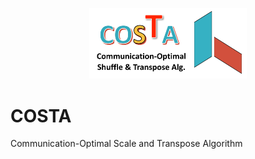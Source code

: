 <p align="center"><img src="./docs/costa-logo.svg" width="50%"></p>

# COSTA
Communication-Optimal Scale and Transpose Algorithm
